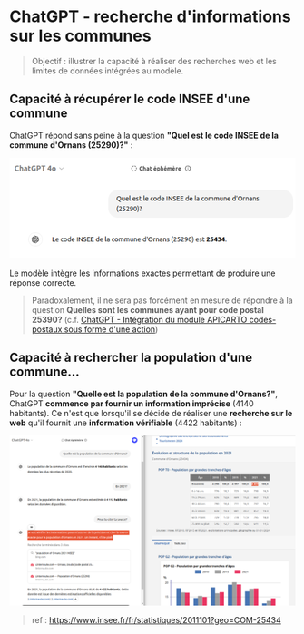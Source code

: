 # ChatGPT - recherche d'informations sur les communes

> Objectif : illustrer la capacité à réaliser des recherches web et les limites de données intégrées au modèle.

## Capacité à récupérer le code INSEE d'une commune

ChatGPT répond sans peine à la question **"Quel est le code INSEE de la commune d'Ornans (25290)?"** :

![alt text](img/20240812-insee-ornans.png)

Le modèle intègre les informations exactes permettant de produire une réponse correcte.

> Paradoxalement, il ne sera pas forcément en mesure de répondre à la question **Quelles sont les communes ayant pour code postal 25390?** (c.f. [ChatGPT - Intégration du module APICARTO codes-postaux sous forme d'une action](../chatgpt-apicarto-codes-postaux/README.md))

## Capacité à rechercher la population d'une commune...

Pour la question **"Quelle est la population de la commune d'Ornans?"**, ChatGPT **commence par fournir un information imprécise** (4140 habitants). Ce n'est que lorsqu'il se décide de réaliser une **recherche sur le web** qu'il fournit une **information vérifiable** (4422 habitants) :

![alt text](img/20240812-ornans-pop2021.png)

> ref : https://www.insee.fr/fr/statistiques/2011101?geo=COM-25434

